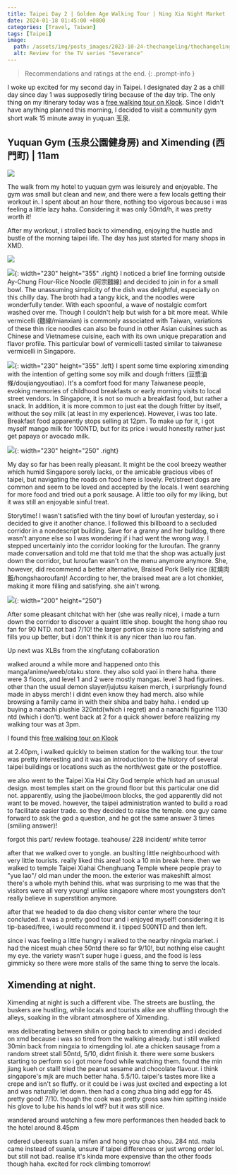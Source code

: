 ```yaml
---
title: Taipei Day 2 | Golden Age Walking Tour | Ning Xia Night Market
date: 2024-01-18 01:45:00 +0800
categories: [Travel, Taiwan]
tags: [Taipei]
image:
  path: /assets/img/posts_images/2023-10-24-thechangeling/thechangeling_postcover.jpg
  alt: Review for the TV series "Severance"
---
```


> Recommendations and ratings at the end.
{: .prompt-info }

I woke up excited for my second day in Taipei. I designated day 2 as a chill day since day 1 was supposedly tiring because of the day trip. The only thing on my itinerary today was a [free walking tour on Klook](https://www.klook.com/en-SG/activity/10199-free-walking-tour-golden-age-route-taipei/?aid=54315). Since I didn't have anything planned this morning, I decided to visit a community gym short walk 15 minute away in yuquan 玉泉. 


## Yuquan Gym (玉泉公園健身房) and Ximending (西門町) | 11am

![](/assets/img/posts_images/2024-01-18-taipei_day2/gym.gif)

The walk from my hotel to yuquan gym was leisurely and enjoyable. The gym was small but clean and new, and there were a few locals getting their workout in. I spent about an hour there, nothing too vigorous because i was feeling a little lazy haha. Considering it was only 50ntd/h, it was pretty worth it!

After my workout, i strolled back to ximending, enjoying the hustle and bustle of the morning taipei life. The day has just started for many shops in XMD. 

![](/assets/img/posts_images/2024-01-18-taipei_day2/ahchung_concat.gif)


![](/assets/img/posts_images/2024-01-18-taipei_day2/ahchung.jpeg){: width="230" height="355" .right} I noticed a brief line forming outside Ay-Chung Flour-Rice Noodle (阿宗麵線) and decided to join in for a small bowl. The unassuming simplicity of the dish was delightful, especially on this chilly day. The broth had a tangy kick, and the noodles were wonderfully tender. With each spoonful, a wave of nostalgic comfort washed over me. Though I couldn't help but wish for a bit more meat. While vermicelli (麵線/mianxian) is commonly associated with Taiwan, variations of these thin rice noodles can also be found in other Asian cuisines such as Chinese and Vietnamese cuisine, each with its own unique preparation and flavor profile. This particular bowl of vermicelli tasted similar to taiwanese vermicelli in Singapore.


![](/assets/img/posts_images/2024-01-18-taipei_day2/sold_out_youtiao.jpeg){: width="230" height="355" .left} 
I spent some time exploring ximending with the intention of getting some soy milk and dough fritters (豆漿油條/doujiangyoutiao). It's a comfort food for many Taiwanese people, evoking memories of childhood breakfasts or early morning visits to local street vendors. In Singapore, it is not so much a breakfast food, but rather a snack. In addition, it is more common to just eat the dough fritter by itself, without the soy milk (at least in my experience). However, i was too late. Breakfast food apparently stops selling at 12pm. To make up for it, i got myself mango milk for 100NTD, but for its price i would honestly rather just get papaya or avocado milk.


<!-- after gym i went back to XMD. walked around and had this ah zhong mian xian for 60 ntd. not bad, 7/10. the day has just started for many shops and i saw an older guy do his morning prayers outside his shop. walked around a while more and came across this oyster omelette place. i think its way too much for me so i didnt get it. had mango milk for 100ntd, not bad 7/10 but kinda expensive. wandered around a while more, and wanted to get doujiangyoutiao. but it was too late! (12pm). shall try to return earlier next time.  -->



![](/assets/img/posts_images/2024-01-18-taipei_day2/pork_sausage.png){: width="230" height="250" .right} 

My day so far has been really pleasant. It might be the cool breezy weather which humid Singapore sorely lacks, or the amicable gracious vibes of taipei, but navigating the roads on food here is lovely. Pet/street dogs are common and seem to be loved and accepted by the locals. I went searching for more food and tried out a pork sausage. A little too oily for my liking, but it was still an enjoyable sinful treat. 

Storytime! I wasn't satisfied with the tiny bowl of luroufan yesterday, so i decided to give it another chance. I followed this billboard to a secluded corridor in a nondescript building. Save for a granny and her bulldog, there wasn't anyone else so I was wondering if i had went the wrong way. I stepped uncertainly into the corridor looking for the luroufan. The granny made conversation and told me that told me that the shop was actually just down the corridor, but luroufan wasn't on the menu anymore anymore. She, however, did recommend a better alternative, Braised Pork Belly rice (紅燒肉飯/hongshaoroufan)! According to her, the braised meat are a lot chonkier, making it more filling and satisfying. she ain't wrong. 


![](/assets/img/posts_images/2024-01-18-taipei_day2/hongshaoroufan.jpeg){: width="200" height="250"}

After some pleasant chitchat with her (she was really nice), i made a turn down the corridor to discover a quaint little shop. bought the hong shao rou fan for 90 NTD. not bad 7/10! the larger portion size is more satisfying and fills you up better, but i don't think it is any nicer than luo rou fan. 

Up next was XLBs from the xingfutang collaboration


<!-- unsure if it is the weather or the vibes, but wandering here is very pleasant. dogs are pretty common and seems to be accepted even in shops and buildings. had a pork sausage for 50NTD, it was ok, 6/10. went looking for luroufan. followed one random advertisement into a quiet corridor. the granny in the corridor with her bulldog told me that the shop didnt sell luroufan anymore, but they had a better alternative. hong shao rou fan! according to her, the braised meat in hong shao rou fan come in larger blocks, making it nicer. she aint wrong. i made a turn into the corridor to discover a quaint little shop. bought the hong shao rou fan for 90 NTD. not bad 7/10! but i don't think it is any nicer than luo rou fan, just portion sizing is different. went back out, and tried the xiao long baos 120NTD from a shop opened by the famous xingfutang bubble tea shop. honestly it was kinda mediocre, maybe 5.5/10. wouldnt rlly return or recommend. i didnt get to try the special brown sugar boba xlb though, it was sold out. -->

walked around a while more and happened onto this manga/anime/weeb/otaku store. they also sold yaoi in there haha. there were 3 floors, and level 1 and 2 were mostly mangas. level 3 had figurines. other than the usual demon slayer/jujutsu kaisen merch, i surprisngly found made in abyss merch! i didnt even know they had merch. also while browsing a family came in with their shiba and baby haha. i ended up buying a nanachi plushie 320ntd(which i regret) and a nanachi figurine 1130 ntd (which i don't). went back at 2 for a quick shower before realizing my walking tour was at 3pm. 

 

I found this [free walking tour on Klook](https://www.klook.com/en-SG/activity/10199-free-walking-tour-golden-age-route-taipei/?aid=54315)

at 2.40pm, i walked quickly to beimen station for the walking tour. the tour was pretty interesting and it was an introduction to the history of several taipei buildings or locations such as the north/west gate or the postoffice. 

we also went to the Taipei Xia Hai City God temple which had an unusual design. most temples start on the ground floor but this particular one did not. apparently, using the jiaobei/moon blocks, the god apparently did not want to be moved. however, the taipei administration wanted to build a road to facilitate easier trade. so they decided to raise the temple. one guy came forward to ask the god a question, and he got the same answer 3 times (smiling answer)!


forgot this part/ review footage. teahouse/ 228 incident/ white terror

after that we walked over to yongle. an buslting little neighbourhood with very little tourists. really liked this area! took a 10 min break here. then we walked to temple Taipei Xiahai Chenghuang Temple where people pray to "yue lao"/ old man under the moon. the exterior was makeshift almost there's a whole myth behind this. what was surprising to me was that the visitors were all very young! unlike singapore where most youngsters don't really believe in superstition anymore.

after that we headed to da dao cheng visitor center where the tour concluded. it was a pretty good tour and i enjoyed myself! considering it is tip-based/free, i would recommend it. i tipped 500NTD and then left.

since i was feeling a little hungry i walked to the nearby ningxia market. i had the nicest muah chee 50ntd there so far 9/10!, but nothing else caught my eye. the variety wasn't super huge i guess, and the food is less gimmicky so there were more stalls of the same thing to serve the locals.


## Ximending at night.

Ximending at night is such a different vibe. The streets are bustling, the buskers are hustling, while locals and tourists alike are shuffling through the alleys, soaking in the vibrant atmosphere of Ximending.




was deliberating between shilin or going back to ximending and i decided on xmd because i was so tired from the walking already. but i still walked 30min back from ningxia to ximengding lol. ate a chicken sausage from a random street stall 50ntd, 5/10, didnt finish it. there were some buskers starting to perform so i got more food while watching them. found the min jiang kueh or stall! tried the peanut sesame and chocolate flavour. i think singapore's mjk are much better haha. 5.5/10. taipei's tastes more like a crepe and isn't so fluffy. or it could be i was just excited and expecting a lot and was naturally let down.
then had a cong zhua bing add egg for 45. pretty good! 7/10. though the cook was pretty gross saw him spitting inside his glove to lube his hands lol wtf? but it was still nice. 

wandered around watching a few more performances then headed back to the hotel around 8.45pm

ordered ubereats suan la mifen and hong you chao shou. 284 ntd. mala came instead of suanla, unsure if taipei differences or just wrong order lol. but still not bad. realise it's kinda more expensive than the other foods though haha. excited for rock climbing tomorrow! 
